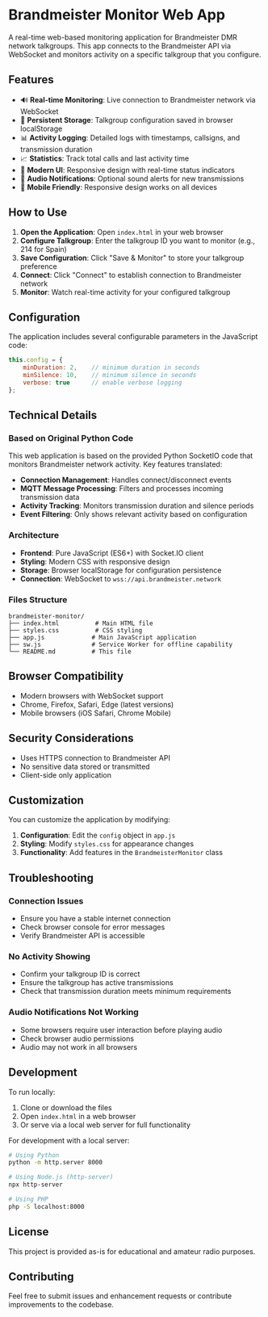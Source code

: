 # Brandmeister Monitor Web App

A real-time web-based monitoring application for Brandmeister DMR network talkgroups. This app connects to the Brandmeister API via WebSocket and monitors activity on a specific talkgroup that you configure.

## Features

- 🔊 **Real-time Monitoring**: Live connection to Brandmeister network via WebSocket
- 💾 **Persistent Storage**: Talkgroup configuration saved in browser localStorage
- 📊 **Activity Logging**: Detailed logs with timestamps, callsigns, and transmission duration
- 📈 **Statistics**: Track total calls and last activity time
- 🎨 **Modern UI**: Responsive design with real-time status indicators
- 🔔 **Audio Notifications**: Optional sound alerts for new transmissions
- 📱 **Mobile Friendly**: Responsive design works on all devices

## How to Use

1. **Open the Application**: Open `index.html` in your web browser
2. **Configure Talkgroup**: Enter the talkgroup ID you want to monitor (e.g., 214 for Spain)
3. **Save Configuration**: Click "Save & Monitor" to store your talkgroup preference
4. **Connect**: Click "Connect" to establish connection to Brandmeister network
5. **Monitor**: Watch real-time activity for your configured talkgroup

## Configuration

The application includes several configurable parameters in the JavaScript code:

```javascript
this.config = {
    minDuration: 2,    // minimum duration in seconds
    minSilence: 10,    // minimum silence in seconds
    verbose: true      // enable verbose logging
};
```

## Technical Details

### Based on Original Python Code
This web application is based on the provided Python SocketIO code that monitors Brandmeister network activity. Key features translated:

- **Connection Management**: Handles connect/disconnect events
- **MQTT Message Processing**: Filters and processes incoming transmission data
- **Activity Tracking**: Monitors transmission duration and silence periods
- **Event Filtering**: Only shows relevant activity based on configuration

### Architecture
- **Frontend**: Pure JavaScript (ES6+) with Socket.IO client
- **Styling**: Modern CSS with responsive design
- **Storage**: Browser localStorage for configuration persistence
- **Connection**: WebSocket to `wss://api.brandmeister.network`

### Files Structure
```
brandmeister-monitor/
├── index.html          # Main HTML file
├── styles.css          # CSS styling
├── app.js             # Main JavaScript application
├── sw.js              # Service Worker for offline capability
└── README.md          # This file
```

## Browser Compatibility

- Modern browsers with WebSocket support
- Chrome, Firefox, Safari, Edge (latest versions)
- Mobile browsers (iOS Safari, Chrome Mobile)

## Security Considerations

- Uses HTTPS connection to Brandmeister API
- No sensitive data stored or transmitted
- Client-side only application

## Customization

You can customize the application by modifying:

1. **Configuration**: Edit the `config` object in `app.js`
2. **Styling**: Modify `styles.css` for appearance changes
3. **Functionality**: Add features in the `BrandmeisterMonitor` class

## Troubleshooting

### Connection Issues
- Ensure you have a stable internet connection
- Check browser console for error messages
- Verify Brandmeister API is accessible

### No Activity Showing
- Confirm your talkgroup ID is correct
- Ensure the talkgroup has active transmissions
- Check that transmission duration meets minimum requirements

### Audio Notifications Not Working
- Some browsers require user interaction before playing audio
- Check browser audio permissions
- Audio may not work in all browsers

## Development

To run locally:
1. Clone or download the files
2. Open `index.html` in a web browser
3. Or serve via a local web server for full functionality

For development with a local server:
```bash
# Using Python
python -m http.server 8000

# Using Node.js (http-server)
npx http-server

# Using PHP
php -S localhost:8000
```

## License

This project is provided as-is for educational and amateur radio purposes.

## Contributing

Feel free to submit issues and enhancement requests or contribute improvements to the codebase.